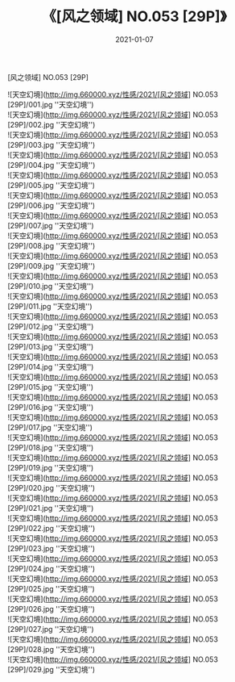 ﻿---
layout: post
title:  《[风之领域] NO.053 [29P]》
date:   2021-01-07
img: http://img.660000.xyz/性感/2021/[风之领域] NO.053 [29P]/000.jpg
categories: [美女, 性感, 泳衣]
---

[风之领域] NO.053 [29P]



![天空幻境](http://img.660000.xyz/性感/2021/[风之领域] NO.053 [29P]/001.jpg ''天空幻境'') <br>
![天空幻境](http://img.660000.xyz/性感/2021/[风之领域] NO.053 [29P]/002.jpg ''天空幻境'') <br>
![天空幻境](http://img.660000.xyz/性感/2021/[风之领域] NO.053 [29P]/003.jpg ''天空幻境'') <br>
![天空幻境](http://img.660000.xyz/性感/2021/[风之领域] NO.053 [29P]/004.jpg ''天空幻境'') <br>
![天空幻境](http://img.660000.xyz/性感/2021/[风之领域] NO.053 [29P]/005.jpg ''天空幻境'') <br>
![天空幻境](http://img.660000.xyz/性感/2021/[风之领域] NO.053 [29P]/006.jpg ''天空幻境'') <br>
![天空幻境](http://img.660000.xyz/性感/2021/[风之领域] NO.053 [29P]/007.jpg ''天空幻境'') <br>
![天空幻境](http://img.660000.xyz/性感/2021/[风之领域] NO.053 [29P]/008.jpg ''天空幻境'') <br>
![天空幻境](http://img.660000.xyz/性感/2021/[风之领域] NO.053 [29P]/009.jpg ''天空幻境'') <br>
![天空幻境](http://img.660000.xyz/性感/2021/[风之领域] NO.053 [29P]/010.jpg ''天空幻境'') <br>
![天空幻境](http://img.660000.xyz/性感/2021/[风之领域] NO.053 [29P]/011.jpg ''天空幻境'') <br>
![天空幻境](http://img.660000.xyz/性感/2021/[风之领域] NO.053 [29P]/012.jpg ''天空幻境'') <br>
![天空幻境](http://img.660000.xyz/性感/2021/[风之领域] NO.053 [29P]/013.jpg ''天空幻境'') <br>
![天空幻境](http://img.660000.xyz/性感/2021/[风之领域] NO.053 [29P]/014.jpg ''天空幻境'') <br>
![天空幻境](http://img.660000.xyz/性感/2021/[风之领域] NO.053 [29P]/015.jpg ''天空幻境'') <br>
![天空幻境](http://img.660000.xyz/性感/2021/[风之领域] NO.053 [29P]/016.jpg ''天空幻境'') <br>
![天空幻境](http://img.660000.xyz/性感/2021/[风之领域] NO.053 [29P]/017.jpg ''天空幻境'') <br>
![天空幻境](http://img.660000.xyz/性感/2021/[风之领域] NO.053 [29P]/018.jpg ''天空幻境'') <br>
![天空幻境](http://img.660000.xyz/性感/2021/[风之领域] NO.053 [29P]/019.jpg ''天空幻境'') <br>
![天空幻境](http://img.660000.xyz/性感/2021/[风之领域] NO.053 [29P]/020.jpg ''天空幻境'') <br>
![天空幻境](http://img.660000.xyz/性感/2021/[风之领域] NO.053 [29P]/021.jpg ''天空幻境'') <br>
![天空幻境](http://img.660000.xyz/性感/2021/[风之领域] NO.053 [29P]/022.jpg ''天空幻境'') <br>
![天空幻境](http://img.660000.xyz/性感/2021/[风之领域] NO.053 [29P]/023.jpg ''天空幻境'') <br>
![天空幻境](http://img.660000.xyz/性感/2021/[风之领域] NO.053 [29P]/024.jpg ''天空幻境'') <br>
![天空幻境](http://img.660000.xyz/性感/2021/[风之领域] NO.053 [29P]/025.jpg ''天空幻境'') <br>
![天空幻境](http://img.660000.xyz/性感/2021/[风之领域] NO.053 [29P]/026.jpg ''天空幻境'') <br>
![天空幻境](http://img.660000.xyz/性感/2021/[风之领域] NO.053 [29P]/027.jpg ''天空幻境'') <br>
![天空幻境](http://img.660000.xyz/性感/2021/[风之领域] NO.053 [29P]/028.jpg ''天空幻境'') <br>
![天空幻境](http://img.660000.xyz/性感/2021/[风之领域] NO.053 [29P]/029.jpg ''天空幻境'') <br>